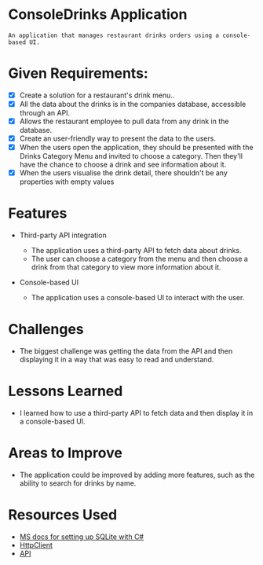 ﻿# ConsoleDrinks Application
	An application that manages restaurant drinks orders using a console-based UI.
# Given Requirements:
- [x] Create a solution for a restaurant's drink menu..
- [x] All the data about the drinks is in the companies database, accessible through an API.
- [x] Allows the restaurant employee to pull data from any drink in the database.
- [x] Create an user-friendly way to present the data to the users.
- [x] When the users open the application, they should be presented with the Drinks Category Menu and invited
    to choose a category. Then they'll have the chance to choose a drink and see information about it.
- [x] When the users visualise the drink detail, there shouldn't be any properties with empty values

# Features

* Third-party API integration

	- The application uses a third-party API to fetch data about drinks.
	- The user can choose a category from the menu and then choose a drink from that category to view more information about it.

* Console-based UI

    - The application uses a console-based UI to interact with the user.

# Challenges

 -  The biggest challenge was getting the data from the API and then displaying it in a way that was easy to read and understand.

# Lessons Learned

-  I learned how to use a third-party API to fetch data and then display it in a console-based UI.

# Areas to Improve
- The application could be improved by adding more features, such as the ability to search for drinks by name.

# Resources Used
 - [MS docs for setting up SQLite with C#](https://docs.microsoft.com/en-us/dotnet/standard/data/sqlite/?tabs=netcore-cli)
 - [HttpClient](https://learn.microsoft.com/en-us/dotnet/csharp/tutorials/console-webapiclient)
 - [API](https://www.thecocktaildb.com/api.php)
